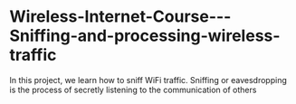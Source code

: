 # Wireless-Internet-Course---Sniffing-and-processing-wireless-traffic
In this project, we learn how to sniff WiFi traffic. Sniffing or eavesdropping is the process of secretly listening to the communication of others
